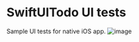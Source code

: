 # SwiftUITodo UI tests
Sample UI tests for native iOS app.
![image](https://user-images.githubusercontent.com/60190502/189143112-ead273e8-3cb6-4a7c-b3a6-a6c79ff044be.png)
